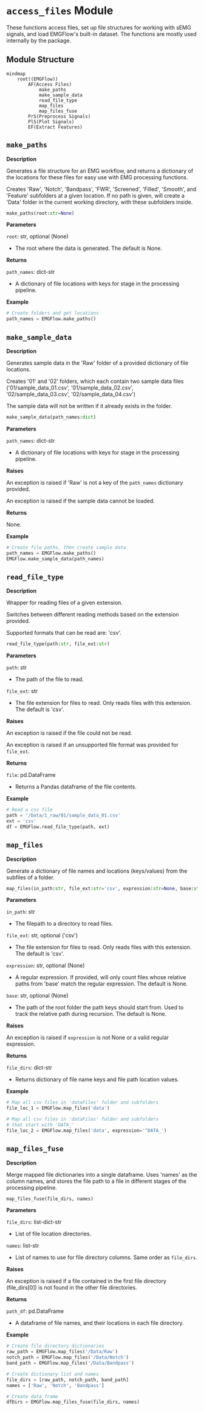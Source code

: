# `access_files` Module

These functions access files, set up file structures for working with sEMG signals, and load EMGFlow's built-in dataset. The functions are mostly used internally by the package.

## Module Structure

```mermaid
mindmap
    root((EMGFlow))
        AF(Access Files)
            make_paths
            make_sample_data
            read_file_type
            map_files
            map_files_fuse
        PrS(Preprocess Signals)
        PlS(Plot Signals)
        EF(Extract Features)
```





## `make_paths`

**Description**

Generates a file structure for an EMG workflow, and returns a dictionary of the locations for these files for easy use with EMG processing functions.

Creates 'Raw', 'Notch', 'Bandpass', 'FWR', 'Screened', 'Filled', 'Smooth', and 'Feature' subfolders at a given location. If no path is given, will create a 'Data' folder in the current working directory, with these subfolders inside.

```python
make_paths(root:str=None)
```

**Parameters**

`root`: str, optional (None)
- The root where the data is generated. The default is None.

**Returns**

`path_names`: dict-str
- A dictionary of file locations with keys for stage in the processing pipeline.

**Example**

```python
# Create folders and get locations
path_names = EMGFlow.make_paths()
```





## `make_sample_data`

**Description**

Generates sample data in the 'Raw' folder of a provided dictionary of file locations.

Creates '01' and '02' folders, which each contain two sample data files ('01/sample_data_01.csv', '01/sample_data_02.csv', '02/sample_data_03.csv', '02/sample_data_04.csv')

The sample data will not be written if it already exists in the folder.

```python
make_sample_data(path_names:dict)
```

**Parameters**

`path_names`: dict-str
- A dictionary of file locations with keys for stage in the processing
        pipeline.

**Raises**

An exception is raised if 'Raw' is not a key of the `path_names` dictionary provided.

An exception is raised if the sample data cannot be loaded.

**Returns**

None.

**Example**

```python
# Create file paths, then create sample data
path_names = EMGFlow.make_paths()
EMGFlow.make_sample_data(path_names)
```





## `read_file_type`

**Description**

Wrapper for reading files of a given extension.

Switches between different reading methods based on the extension provided.

Supported formats that can be read are: 'csv'.

```python
read_file_type(path:str, file_ext:str)
```

**Parameters**

`path`: str
- The path of the file to read.

`file_ext`: str
- The file extension for files to read. Only reads files with this extension. The default is 'csv'.

**Raises**

An exception is raised if the file could not be read.

An exception is raised if an unsupported file format was provided for `file_ext`.

**Returns**

`file`: pd.DataFrame
- Returns a Pandas dataframe of the file contents.

**Example**

```python
# Read a csv file
path = '/Data/1_raw/01/sample_data_01.csv'
ext = 'csv'
df = EMGFlow.read_file_type(path, ext)
```





## `map_files`

**Description**

Generate a dictionary of file names and locations (keys/values) from the subfiles of a folder.

```python
map_files(in_path:str, file_ext:str='csv', expression:str=None, base:str=None)
```

**Parameters**

`in_path`: str
- The filepath to a directory to read files.

`file_ext`: str, optional ('csv')
- The file extension for files to read. Only reads files with this extension. The default is 'csv'.

`expression`: str, optional (None)
- A regular expression. If provided, will only count files whose relative paths from 'base' match the regular expression. The default is None.

`base`: str, optional (None)
- The path of the root folder the path keys should start from. Used to track the relative path during recursion. The default is None. 

**Raises**

An exception is raised if `expression` is not None or a valid regular expression.

**Returns**

`file_dirs`: dict-str
- Returns dictionary of file name keys and file path location values.

**Example**

```python
# Map all csv files in 'dataFiles' folder and subfolders
file_loc_1 = EMGFlow.map_files('data')

# Map all csv files in 'dataFiles' folder and subfolders
# that start with 'DATA_'
file_loc_2 = EMGFlow.map_files('data', expression='^DATA_')
```





## `map_files_fuse`

**Description**

Merge mapped file dictionaries into a single dataframe. Uses 'names' as the column names, and stores the file path to a file in different stages of the processing pipeline.

```python
map_files_fuse(file_dirs, names)
```

**Parameters**

`file_dirs`:  list-dict-str
- List of file location directories.

`names`: list-str
- List of names to use for file directory columns. Same order as `file_dirs`.

**Raises**

An exception is raised if a file contained in the first file directory (file_dirs[0]) is not found in the other file directories.

**Returns**

`path_df`: pd.DataFrame
- A dataframe of file names, and their locations in each file directory.

**Example**

```python
# Create file directory dictionaries
raw_path = EMGFlow.map_files('/Data/Raw')
notch_path = EMGFlow.map_files('/Data/Notch')
band_path = EMGFlow.map_files('/Data/Bandpass')

# Create dictionary list and names
file_dirs = [raw_path, notch_path, band_path]
names = ['Raw', 'Notch', 'Bandpass']

# Create data frame
dfDirs = EMGFlow.map_files_fuse(file_dirs, names)
```